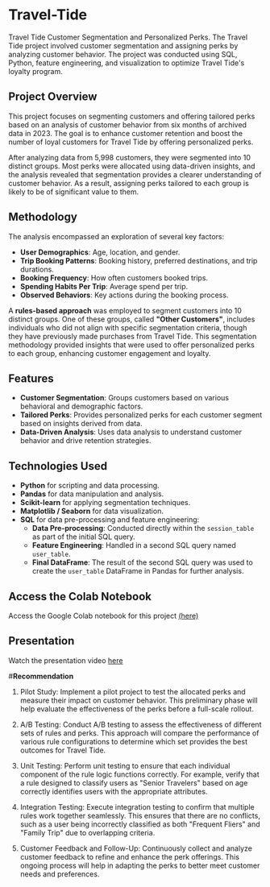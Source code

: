# Travel-Tide
Travel Tide Customer Segmentation and Personalized Perks.
The Travel Tide project involved customer segmentation and assigning perks by analyzing customer behavior. The project was conducted using SQL, Python, feature engineering, and visualization to optimize Travel Tide's loyalty program.

## Project Overview

This project focuses on segmenting customers and offering tailored perks based on an analysis of customer behavior from six months of archived data in 2023. The goal is to enhance customer retention and boost the number of loyal customers for Travel Tide by offering personalized perks.

After analyzing data from 5,998 customers, they were segmented into 10 distinct groups. Most perks were allocated using data-driven insights, and the analysis revealed that segmentation provides a clearer understanding of customer behavior. As a result, assigning perks tailored to each group is likely to be of significant value to them.


## Methodology

The analysis encompassed an exploration of several key factors:
- **User Demographics**: Age, location, and gender.
- **Trip Booking Patterns**: Booking history, preferred destinations, and trip durations.
- **Booking Frequency**: How often customers booked trips.
- **Spending Habits Per Trip**: Average spend per trip.
- **Observed Behaviors**: Key actions during the booking process.

A **rules-based approach** was employed to segment customers into 10 distinct groups. One of these groups, called **"Other Customers"**, includes individuals who did not align with specific segmentation criteria, though they have previously made purchases from Travel Tide. This segmentation methodology provided insights that were used to offer personalized perks to each group, enhancing customer engagement and loyalty.

## Features

- **Customer Segmentation**: Groups customers based on various behavioral and demographic factors.
- **Tailored Perks**: Provides personalized perks for each customer segment based on insights derived from data.
- **Data-Driven Analysis**: Uses data analysis to understand customer behavior and drive retention strategies.

## Technologies Used

- **Python** for scripting and data processing.
- **Pandas** for data manipulation and analysis.
- **Scikit-learn** for applying segmentation techniques.
- **Matplotlib / Seaborn** for data visualization.
- **SQL** for data pre-processing and feature engineering:
  - **Data Pre-processing**: Conducted directly within the `session_table` as part of the initial SQL query.
  - **Feature Engineering**: Handled in a second SQL query named `user_table`.
  - **Final DataFrame**: The result of the second SQL query was used to create the `user_table` DataFrame in Pandas for further analysis.

## Access the Colab Notebook
Access the Google Colab notebook for this project [(here)](https://colab.research.google.com/drive/1dCTobnHSQ9BevEg-pD5J1RlKarA79HUR?usp=sharing) 
## Presentation

Watch the presentation video [here](https://drive.google.com/file/d/1vL48dkpPK_etCOSxM_dQj4367zQ3BgSA/view?usp=sharing) 

#**Recommendation**

1. Pilot Study: Implement a pilot project to test the allocated perks and measure their impact on customer behavior. This preliminary phase will help evaluate the effectiveness of the perks before a full-scale rollout.

2. A/B Testing: Conduct A/B testing to assess the effectiveness of different sets of rules and perks. This approach will compare the performance of various rule configurations to determine which set provides the best outcomes for Travel Tide.

3. Unit Testing: Perform unit testing to ensure that each individual component of the rule logic functions correctly. For example, verify that a rule designed to classify users as "Senior Travelers" based on age correctly identifies users with the appropriate attributes.

4. Integration Testing: Execute integration testing to confirm that multiple rules work together seamlessly. This ensures that there are no conflicts, such as a user being incorrectly classified as both "Frequent Fliers" and "Family Trip" due to overlapping criteria.

5. Customer Feedback and Follow-Up: Continuously collect and analyze customer feedback to refine and enhance the perk offerings. This ongoing process will help in adapting the perks to better meet customer needs and preferences.



 
